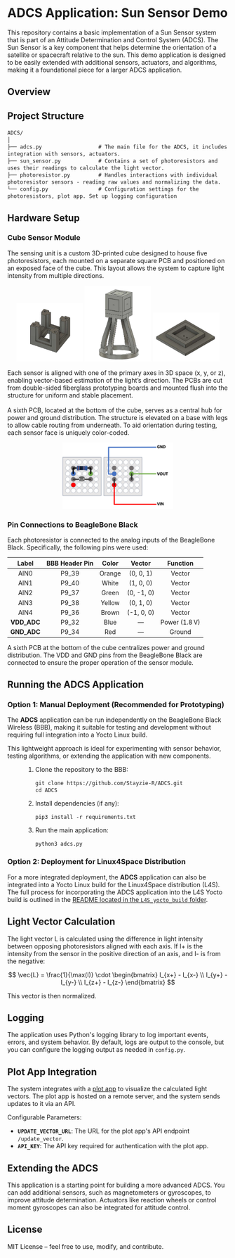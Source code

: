 
# ADCS Application: Sun Sensor Demo

This repository contains a basic implementation of a Sun Sensor system that is part of an Attitude Determination and Control System (ADCS). The Sun Sensor is a key component that helps determine the orientation of a satellite or spacecraft relative to the sun. This demo application is designed to be easily extended with additional sensors, actuators, and algorithms, making it a foundational piece for a larger ADCS application.

## Overview

## Project Structure

```
ADCS/
│
├── adcs.py                  # The main file for the ADCS, it includes integration with sensors, actuators.
├── sun_sensor.py            # Contains a set of photoresistors and uses their readings to calculate the light vector. 
├── photoresistor.py         # Handles interactions with individual photoresistor sensors - reading raw values and normalizing the data.
└── config.py                # Configuration settings for the photoresistors, plot app. Set up logging configuration 
```

## Hardware Setup
### Cube Sensor Module
The sensing unit is a custom 3D-printed cube designed to house five photoresistors, each mounted on a separate square PCB and positioned on an exposed face of the cube. This layout allows the system to capture light intensity from multiple directions.
<p align="center">
  <img src="docs/hardware1.png" alt="Cube Sensor Front View" width="30%">
  <img src="docs/hardware2.png" alt="Cube Sensor Angled View" width="30%">
  <img src="docs/hardware3.png" alt="Cube Sensor Back View" width="30%">
</p>
Each sensor is aligned with one of the primary axes in 3D space (x, y, or z), enabling vector-based estimation of the light’s direction. The PCBs are cut from double-sided fiberglass prototyping boards and mounted flush into the structure for uniform and stable placement.
<br><br>
A sixth PCB, located at the bottom of the cube, serves as a central hub for power and ground distribution. The structure is elevated on a base with legs to allow cable routing from underneath. To aid orientation during testing, each sensor face is uniquely color-coded.

<p align="center">
  <img src="docs/PCB.png" alt="PCB Connection" width="50%">
</p>

### Pin Connections to BeagleBone Black
Each photoresistor is connected to the analog inputs of the BeagleBone Black. Specifically, the following pins were used:

<table align="center" style="margin-left: auto; margin-right: auto; text-align: center;">
  <thead>
    <tr>
      <th>Label</th>
      <th>BBB Header Pin</th>
      <th>Color</th>
      <th>Vector</th>
      <th>Function</th>
    </tr>
  </thead>
  <tbody>
    <tr><td>AIN0</td><td>P9_39</td><td>Orange</td><td>(0, 0, 1)</td><td>Vector</td></tr>
    <tr><td>AIN1</td><td>P9_40</td><td>White</td><td>(1, 0, 0)</td><td>Vector</td></tr>
    <tr><td>AIN2</td><td>P9_37</td><td>Green</td><td>(0, -1, 0)</td><td>Vector</td></tr>
    <tr><td>AIN3</td><td>P9_38</td><td>Yellow</td><td>(0, 1, 0)</td><td>Vector</td></tr>
    <tr><td>AIN4</td><td>P9_36</td><td>Brown</td><td>(-1, 0, 0)</td><td>Vector</td></tr>
    <tr><td><strong>VDD_ADC</strong></td><td>P9_32</td><td>Blue</td><td>—</td><td>Power (1.8 V)</td></tr>
    <tr><td><strong>GND_ADC</strong></td><td>P9_34</td><td>Red</td><td>—</td><td>Ground</td></tr>
  </tbody>
</table>

A sixth PCB at the bottom of the cube centralizes power and ground distribution. The VDD and GND pins from the BeagleBone Black are connected to ensure the proper operation of the sensor module.

## Running the ADCS Application
### Option 1: Manual Deployment (Recommended for Prototyping)
The **ADCS** application can be run independently on the BeagleBone Black Wireless (BBB), making it suitable for testing and development without requiring full integration into a Yocto Linux build.

This lightweight approach is ideal for experimenting with sensor behavior, testing algorithms, or extending the application with new components.

<div align="left">
  <ol style="margin-left: 40px;">
    <li>Clone the repository to the BBB:
      <pre><code>git clone https://github.com/Stayzie-R/ADCS.git
cd ADCS</code></pre>
    </li>
    <li>Install dependencies (if any):
      <pre><code>pip3 install -r requirements.txt</code></pre>
    </li>
    <li>Run the main application:
      <pre><code>python3 adcs.py</code></pre>
    </li>
  </ol>
</div>


### Option 2: Deployment for Linux4Space Distribution 
For a more integrated deployment, the **ADCS** application can also be integrated into a Yocto Linux build for the Linux4Space distribution (L4S). 
The full process for incorporating the ADCS application into the L4S Yocto build is outlined in the [README located in the `L4S_yocto_build` folder](/L4S_yocto_build/README.md).



## Light Vector Calculation
The light vector L is calculated using the difference in light intensity between opposing photoresistors aligned with each axis. If I+ is the intensity from the sensor in the positive direction of an axis, and I- is from the negative:

$$
\vec{L} = \frac{1}{\max(I)} \cdot 
\begin{bmatrix}
I_{x+} - I_{x-} \\
I_{y+} - I_{y-} \\
I_{z+} - I_{z-}
\end{bmatrix}
$$

This vector is then normalized.

## Logging
The application uses Python's logging library to log important events, errors, and system behavior. By default, logs are output to the console, but you can configure the logging output as needed in `config.py`.


## Plot App Integration
The system integrates with a [plot app](https://github.com/Stayzie-R/adcs_plot_app)  to visualize the calculated light vectors. The plot app is hosted on a remote server, and the system sends updates to it via an API.

Configurable Parameters:
- **`UPDATE_VECTOR_URL`**: The URL for the plot app's API endpoint `/update_vector`.
- **`API_KEY`**: The API key required for authentication with the plot app.

## Extending the ADCS
This application is a starting point for building a more advanced ADCS. You can add additional sensors, such as magnetometers or gyroscopes, to improve attitude determination. Actuators like reaction wheels or control moment gyroscopes can also be integrated for attitude control.

## License
MIT License – feel free to use, modify, and contribute.